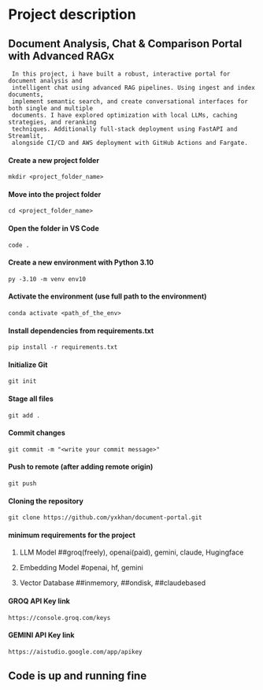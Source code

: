 # Project description

## Document Analysis, Chat & Comparison Portal with Advanced RAGx
```
 In this project, i have built a robust, interactive portal for document analysis and
 intelligent chat using advanced RAG pipelines. Using ingest and index documents,
 implement semantic search, and create conversational interfaces for both single and multiple
 documents. I have explored optimization with local LLMs, caching strategies, and reranking
 techniques. Additionally full-stack deployment using FastAPI and Streamlit,
 alongside CI/CD and AWS deployment with GitHub Actions and Fargate.
 ```



#### Create a new project folder

```
mkdir <project_folder_name>
```

#### Move into the project folder

```
cd <project_folder_name>
```

#### Open the folder in VS Code

```
code .
```

#### Create a new environment with Python 3.10

```
py -3.10 -m venv env10
```

#### Activate the environment (use full path to the environment)

```
conda activate <path_of_the_env>
```

#### Install dependencies from requirements.txt

```
pip install -r requirements.txt
```

#### Initialize Git

```
git init
```

#### Stage all files

```
git add .
```

#### Commit changes

```
git commit -m "<write your commit message>"
```

#### Push to remote (after adding remote origin)

```
git push
```

#### Cloning the repository

```
git clone https://github.com/yxkhan/document-portal.git
```


#### minimum requirements for the project
1. LLM Model ##groq(freely), openai(paid), gemini, claude, Hugingface

2. Embedding Model #openai, hf, gemini

3. Vector Database ##inmemory, ##ondisk, ##claudebased 


#### GROQ API Key link
```
https://console.groq.com/keys
```

#### GEMINI API Key link
```
https://aistudio.google.com/app/apikey
```
## Code is up and running fine